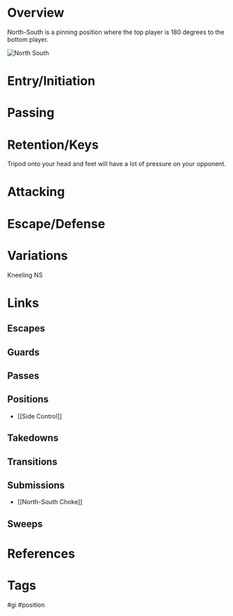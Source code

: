 # Overview
North-South is a pinning position where the top player is 180 degrees to the bottom player.

![North South](https://www.attacktheback.com/wp-content/uploads/2016/09/North-South-Jiu-Jitsu-Postition-2.jpg)
# Entry/Initiation
# Passing
# Retention/Keys
Tripod onto your head and feet will have a lot of pressure on your opponent.
# Attacking
# Escape/Defense
# Variations
Kneeling NS
# Links
## Escapes
## Guards
## Passes
## Positions
- [[Side Control]]
## Takedowns
## Transitions
## Submissions
- [[North-South Choke]]
## Sweeps
# References
# Tags
#gi #position 